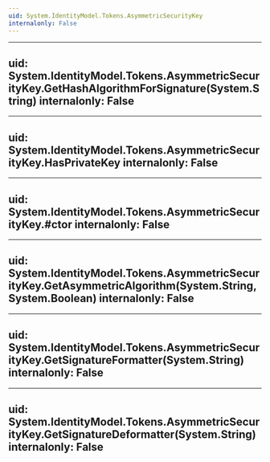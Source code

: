 ```yaml
---
uid: System.IdentityModel.Tokens.AsymmetricSecurityKey
internalonly: False
---
```


---
uid: System.IdentityModel.Tokens.AsymmetricSecurityKey.GetHashAlgorithmForSignature(System.String)
internalonly: False
---

---
uid: System.IdentityModel.Tokens.AsymmetricSecurityKey.HasPrivateKey
internalonly: False
---

---
uid: System.IdentityModel.Tokens.AsymmetricSecurityKey.#ctor
internalonly: False
---

---
uid: System.IdentityModel.Tokens.AsymmetricSecurityKey.GetAsymmetricAlgorithm(System.String,System.Boolean)
internalonly: False
---

---
uid: System.IdentityModel.Tokens.AsymmetricSecurityKey.GetSignatureFormatter(System.String)
internalonly: False
---

---
uid: System.IdentityModel.Tokens.AsymmetricSecurityKey.GetSignatureDeformatter(System.String)
internalonly: False
---
